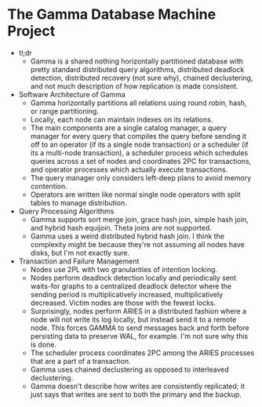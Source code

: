 # The Gamma Database Machine Project
- tl;dr
    - Gamma is a shared nothing horizontally partitioned database with pretty
      standard distributed query algorithms, distributed deadlock detection,
      distributed recovery (not sure why), chained declustering, and not much
      description of how replication is made consistent.
- Software Architecture of Gamma
    - Gamma horizontally partitions all relations using round robin, hash, or
      range partitioning.
    - Locally, each node can maintain indexes on its relations.
    - The main components are a single catalog manager, a query manager for
      every query that compiles the query before sending it off to an operator
      (if its a single node transaction) or a scheduler (if its a multi-node
      transaction), a scheduler process which schedules queries across a set of
      nodes and coordinates 2PC for transactions, and operator processes which
      actually execute transactions.
    - The query manager only considers left-deep plans to avoid memory
      contention.
    - Operators are written like normal single node operators with split tables
      to manage distribution.
- Query Processing Algorithms
    - Gamma supports sort merge join, grace hash join, simple hash join, and
      hybrid hash equijoin. Theta joins are not supported.
    - Gamma uses a weird distributed hybrid hash join. I think the complexity
      might be because they're not assuming all nodes have disks, but I'm not
      exactly sure.
- Transaction and Failure Management
    - Nodes use 2PL with two granularities of intention locking.
    - Nodes perform deadlock detection locally and periodically sent waits-for
      graphs to a centralized deadlock detector where the sending period is
      multiplicatively increased, multiplicatively decreased. Victim nodes are
      those with the fewest locks.
    - Surprisingly, nodes perform ARIES in a distributed fashion where a node
      will not write its log locally, but instead send it to a remote node.
      This forces GAMMA to send messages back and forth before persisting data
      to preserve WAL, for example. I'm not sure why this is done.
    - The scheduler process coordinates 2PC among the ARIES processes that are
      a part of a transaction.
    - Gamma uses chained declustering as opposed to interleaved declustering.
    - Gamma doesn't describe how writes are consistently replicated; it just
      says that writes are sent to both the primary and the backup.
